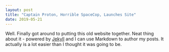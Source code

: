 ```yaml
---
layout: post
title: "Captain Proton, Horrible SpaceCop, Launches Site"
date: 2019-05-21
---
```


Well. Finally got around to putting this old website together. Neat thing about it - powered by [Jekyll](http://jekyllrb.com) and I can use Markdown to author my posts. It actually is a lot easier than I thought it was going to be.
